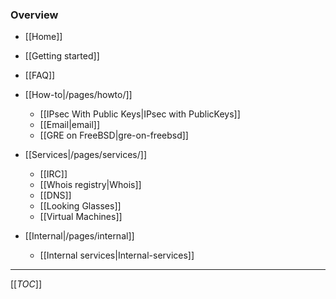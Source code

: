 ### Overview

 * [[Home]]
  * [[Getting started]]
  * [[FAQ]]

* [[How-to|/pages/howto/]]
  * [[IPsec With Public Keys|IPsec with PublicKeys]]
  * [[Email|email]]
  * [[GRE on FreeBSD|gre-on-freebsd]]

* [[Services|/pages/services/]]
  * [[IRC]]
  * [[Whois registry|Whois]]
  * [[DNS]]
  * [[Looking Glasses]]
  * [[Virtual Machines]]

* [[Internal|/pages/internal]]
  * [[Internal services|Internal-services]]


--------------

[[_TOC_]]